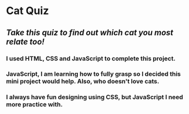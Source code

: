 # Cat Quiz
## _Take this quiz to find out which cat you most relate too!_
### I used HTML, CSS and JavaScript to complete this project.
### JavaScript, I am learning how to fully grasp so I decided this mini project would help. Also, who doesn't love cats.
### I always have fun designing using CSS, but JavaScript I need more practice with.
